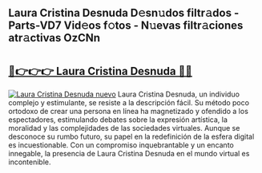 ## Laura Cristina Desnuda D𝚎sn𝚞dos filtr𝚊dos - Parts-VD7 Vid𝚎os f𝚘tos - N𝚞evas filtr𝚊ciones atr𝚊ctivas OzCNn

# <h2><a href="http://mb4c49h.tromn.icu/?c=Laura+Cristina+Desnuda">🔗👉👉👉 Laura Cristina Desnuda 🔗🔗</a></h2>

[![Laura Cristina Desnuda nuevo](https://i.imgur.com/pEAQMta.gif)](http://mb4c49h.tromn.icu/?c=Laura+Cristina+Desnuda)
Laura Cristina Desnuda, un individuo complejo y estimulante, se resiste a la descripción fácil. Su método poco ortodoxo de crear una persona en línea ha magnetizado y ofendido a los espectadores, estimulando debates sobre la expresión artística, la moralidad y las complejidades de las sociedades virtuales. Aunque se desconoce su rumbo futuro, su papel en la redefinición de la esfera digital es incuestionable. Con un compromiso inquebrantable y un encanto innegable, la presencia de Laura Cristina Desnuda en el mundo virtual es incontenible.

